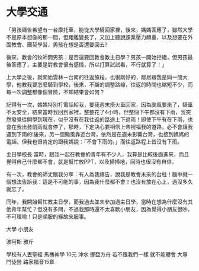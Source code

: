 # 大學交通

「男孩禱告希望有一台摩托車，能從大學騎回家裡，後來，媽媽答應了，雖然大學不是原本想像的那一間，但距離變長了，又加上聽說課業壓力頗重，以及想要在外面教會、團契學習，男孩在想是否還要回去?

後來，教會的牧師問男孩：是否還要回教會教主日學？男孩一開始拒絕，但男孩最後答應了，主要是對教會很有感情，所以打算試試看，不行就算了！」

上大學之後，就開始雲林－台南的往返旅程，也很剛好的，鄰居跟我是同一間大學，他教我要怎麼騎到學校，後來，不斷的調整路線，往返的時間也縮短不少，而每一次調整都像個冒險，不知結果會如何？

記得有一次，媽媽特別打電話給我，要我週末搭火車回家，因為颱風要來了，騎車不太安全，結果當時我回到家裡，整整花了4小時，但整個下午都沒有下雨，我突然發覺從開學到現在，似乎沒有在我往返的路途上下過雨！即使下午有在下雨，也會在我出發前雨就會停了，那時，下定決心要相信上帝祝福我的道路，必不會讓我遇到下雨的!後來，另一個颱風靠近台灣，依然是在週末影響台灣，也接到媽媽的電話，但我也很肯定的跟我媽說：「不會下雨的。」而往返路程上皆沒有下雨。

主日學校長
當時，跟我一起在教會的青年有不少人，我算是比較後面進來，而且覺得自己什麼都不會，就是幫忙放PPT，以及掃掃地，同時也很沒有自信。

有一次，教會的師丈跟我分享：有人為我禱告，說我是教會未來的台柱！腦中就一個想法告訴我：這是不可能的事，因為我什麼都不會！也沒有放在心上，過沒多久就忘了。

同年，我開始幫忙教主日學，而我過去並未參加過主日學，當時在想為什麼沒有其他青年幫忙？但沒有多問，不過我那時還不太喜歡小朋友，因為覺得小朋友很吵，不可理喻！只是順服的緣故來服事。







大學 小朋友

波阿斯 雅斤

學校有人丟聖經 馬桶神學 10元 沖水 挪亞方舟 若不跟我們一樣 就不能體會 大專門徒營 路家福音15章